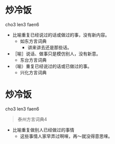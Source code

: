 # 炒冷饭
cho3 len3 faen6
+ 比喻重复已经说过的话或做过的事，没有新内容。
  * 如东方言词典
    - 讲来讲去还是那些话。
+ ［喻］说话、做事只是模仿别人，没有新意。
  * 东台方言词典
+ （喻）重复已经说过的话或已做过的事。
  * 兴化方言词典

# 炒冷饭
cho3 len3 faen6
> 泰州方言词典4
- 比喻重复做别人已经做过的事情
  - 这些事情人家早弄过啊唻，再～就没得意思唻。
